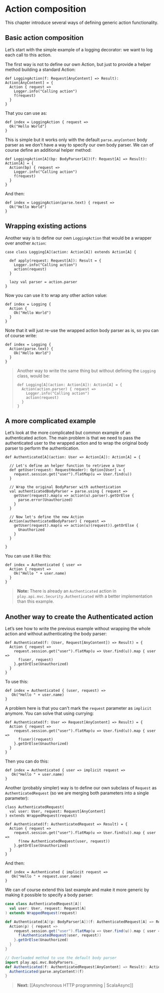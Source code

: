 # Action composition

This chapter introduce several ways of defining generic action functionality.

## Basic action composition

Let’s start with the simple example of a logging decorator: we want to log each call to this action.

The first way is not to define our own Action, but just to provide a helper method building a standard Action:

```
def LoggingAction(f: Request[AnyContent] => Result): Action[AnyContent] = {
  Action { request =>
    Logger.info("Calling action")
    f(request)
  }
}
```

That you can use as:

```
def index = LoggingAction { request =>
  Ok("Hello World")    
}
```

This is simple but it works only with the default `parse.anyContent` body parser as we don't have a way to specify our own body parser. We can of course define an additional helper method:

```
def LoggingAction[A](bp: BodyParser[A])(f: Request[A] => Result): Action[A] = {
  Action(bp) { request =>
    Logger.info("Calling action")
    f(request)
  }
}
```

And then:

```
def index = LoggingAction(parse.text) { request =>
  Ok("Hello World")    
}
```

## Wrapping existing actions

Another way is to define our own `LoggingAction` that would be a wrapper over another `Action`:

```
case class Logging[A](action: Action[A]) extends Action[A] {
  
  def apply(request: Request[A]): Result = {
    Logger.info("Calling action")
    action(request)
  }
  
  lazy val parser = action.parser
}
```

Now you can use it to wrap any other action value:

```
def index = Logging { 
  Action { 
    Ok("Hello World")
  }
}
```

Note that it will just re-use the wrapped action body parser as is, so you can of course write:

```
def index = Logging { 
  Action(parse.text) { 
    Ok("Hello World")
  }
}
```

> Another way to write the same thing but without defining the `Logging` class, would be:
> 
> ```
> def Logging[A](action: Action[A]): Action[A] = {
>   Action(action.parser) { request =>
>     Logger.info("Calling action")
>     action(request)
>   }
> }
> ```

## A more complicated example

Let’s look at the more complicated but common example of an authenticated action. The main problem is that we need to pass the authenticated user to the wrapped action and to wrap the original body parser to perform the authentication.

```
def Authenticated[A](action: User => Action[A]): Action[A] = {
  
  // Let's define an helper function to retrieve a User
  def getUser(request: RequestHeader): Option[User] = {
    request.session.get("user").flatMap(u => User.find(u))
  }
  
  // Wrap the original BodyParser with authentication
  val authenticatedBodyParser = parse.using { request =>
    getUser(request).map(u => action(u).parser).getOrElse {
      parse.error(Unauthorized)
    }          
  }
  
  // Now let's define the new Action
  Action(authenticatedBodyParser) { request =>
    getUser(request).map(u => action(u)(request)).getOrElse {
      Unauthorized
    }
  }
  
}
```

You can use it like this:

```
def index = Authenticated { user =>
  Action { request =>
    Ok("Hello " + user.name)      
  }
}
```

> **Note:** There is already an `Authenticated` action in `play.api.mvc.Security.Authenticated` with a better implementation than this example.

## Another way to create the Authenticated action

Let’s see how to write the previous example without wrapping the whole action and without authenticating the body parser:

```
def Authenticated(f: (User, Request[AnyContent]) => Result) = {
  Action { request =>
    request.session.get("user").flatMap(u => User.find(u)).map { user =>
      f(user, request)
    }.getOrElse(Unauthorized)      
  }
}
```

To use this:

```
def index = Authenticated { (user, request) =>
   Ok("Hello " + user.name)    
}
```

A problem here is that you can't mark the `request` parameter as `implicit` anymore. You can solve that using currying:

```
def Authenticated(f: User => Request[AnyContent] => Result) = {
  Action { request =>
    request.session.get("user").flatMap(u => User.find(u)).map { user =>
      f(user)(request)
    }.getOrElse(Unauthorized)     
  }
}
```

Then you can do this:

```
def index = Authenticated { user => implicit request =>
   Ok("Hello " + user.name)    
}
```

Another (probably simpler) way is to define our own subclass of `Request` as `AuthenticatedRequest` (so we are merging both parameters into a single parameter):

```
class AuthenticatedRequest(
  val user: User, request: Request[AnyContent]
) extends WrappedRequest(request)

def Authenticated(f: AuthenticatedRequest => Result) = {
  Action { request =>
    request.session.get("user").flatMap(u => User.find(u)).map { user =>
      f(new AuthenticatedRequest(user, request))
    }.getOrElse(Unauthorized)            
  }
}
```

And then:

```
def index = Authenticated { implicit request =>
   Ok("Hello " + request.user.name)    
}
```

We can of course extend this last example and make it more generic by making it possible to specify a body parser:

```scala
case class AuthenticatedRequest[A](
  val user: User, request: Request[A]
) extends WrappedRequest(request)

def Authenticated[A](p: BodyParser[A])(f: AuthenticatedRequest[A] => Result) = {
  Action(p) { request =>
    request.session.get("user").flatMap(u => User.find(u)).map { user =>
      f(AuthenticatedRequest(user, request))
    }.getOrElse(Unauthorized)      
  }
}

// Overloaded method to use the default body parser
import play.api.mvc.BodyParsers._
def Authenticated(f: AuthenticatedRequest[AnyContent] => Result): Action[AnyContent]  = {
  Authenticated(parse.anyContent)(f)
}
```

> **Next:** [[Asynchronous HTTP programming | ScalaAsync]]